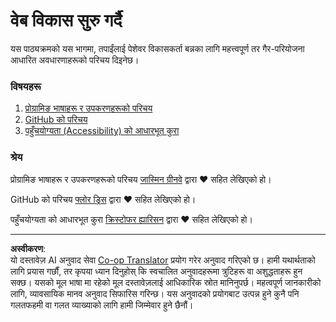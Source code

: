 <!--
CO_OP_TRANSLATOR_METADATA:
{
  "original_hash": "770d9f83dddc841c19f210dee5fe0712",
  "translation_date": "2025-10-03T13:26:53+00:00",
  "source_file": "1-getting-started-lessons/README.md",
  "language_code": "ne"
}
-->
# वेब विकास सुरु गर्दै

यस पाठ्यक्रमको यस भागमा, तपाईंलाई पेशेवर विकासकर्ता बन्नका लागि महत्त्वपूर्ण तर गैर-परियोजना आधारित अवधारणाहरूको परिचय दिइनेछ।

### विषयहरू

1. [प्रोग्रामिङ भाषाहरू र उपकरणहरूको परिचय](1-intro-to-programming-languages/README.md)
2. [GitHub को परिचय](2-github-basics/README.md)
3. [पहुँचयोग्यता (Accessibility) को आधारभूत कुरा](3-accessibility/README.md)

### श्रेय

प्रोग्रामिङ भाषाहरू र उपकरणहरूको परिचय [जास्मिन ग्रीनवे](https://twitter.com/paladique) द्वारा ♥️ सहित लेखिएको हो।

GitHub को परिचय [फ्लोर ड्रिस](https://twitter.com/floordrees) द्वारा ♥️ सहित लेखिएको हो।

पहुँचयोग्यता को आधारभूत कुरा [क्रिस्टोफर ह्यारिसन](https://twitter.com/geektrainer) द्वारा ♥️ सहित लेखिएको हो।

---

**अस्वीकरण**:  
यो दस्तावेज़ AI अनुवाद सेवा [Co-op Translator](https://github.com/Azure/co-op-translator) प्रयोग गरेर अनुवाद गरिएको छ। हामी यथार्थताको लागि प्रयास गर्छौं, तर कृपया ध्यान दिनुहोस् कि स्वचालित अनुवादहरूमा त्रुटिहरू वा अशुद्धताहरू हुन सक्छ। यसको मूल भाषा मा रहेको मूल दस्तावेज़लाई आधिकारिक स्रोत मानिनुपर्छ। महत्वपूर्ण जानकारीको लागि, व्यावसायिक मानव अनुवाद सिफारिस गरिन्छ। यस अनुवादको प्रयोगबाट उत्पन्न हुने कुनै पनि गलतफहमी वा गलत व्याख्याको लागि हामी जिम्मेवार हुने छैनौं।